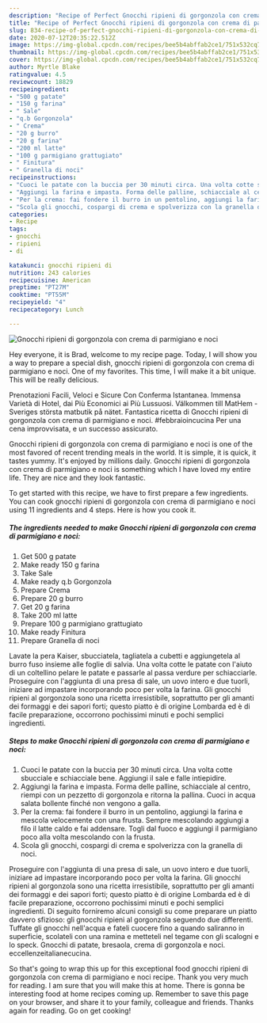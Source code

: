 ```yaml
---
description: "Recipe of Perfect Gnocchi ripieni di gorgonzola con crema di parmigiano e noci"
title: "Recipe of Perfect Gnocchi ripieni di gorgonzola con crema di parmigiano e noci"
slug: 834-recipe-of-perfect-gnocchi-ripieni-di-gorgonzola-con-crema-di-parmigiano-e-noci
date: 2020-07-12T20:35:22.512Z
image: https://img-global.cpcdn.com/recipes/bee5b4abffab2ce1/751x532cq70/gnocchi-ripieni-di-gorgonzola-con-crema-di-parmigiano-e-noci-recipe-main-photo.jpg
thumbnail: https://img-global.cpcdn.com/recipes/bee5b4abffab2ce1/751x532cq70/gnocchi-ripieni-di-gorgonzola-con-crema-di-parmigiano-e-noci-recipe-main-photo.jpg
cover: https://img-global.cpcdn.com/recipes/bee5b4abffab2ce1/751x532cq70/gnocchi-ripieni-di-gorgonzola-con-crema-di-parmigiano-e-noci-recipe-main-photo.jpg
author: Myrtle Blake
ratingvalue: 4.5
reviewcount: 18829
recipeingredient:
- "500 g patate"
- "150 g farina"
- " Sale"
- "q.b Gorgonzola"
- " Crema"
- "20 g burro"
- "20 g farina"
- "200 ml latte"
- "100 g parmigiano grattugiato"
- " Finitura"
- " Granella di noci"
recipeinstructions:
- "Cuoci le patate con la buccia per 30 minuti circa. Una volta cotte sbucciale e schiacciale bene. Aggiungi il sale e falle intiepidire."
- "Aggiungi la farina e impasta. Forma delle palline, schiacciale al centro, riempi con un pezzetto di gorgonzola e ritorna la pallina. Cuoci in acqua salata bollente finché non vengono a galla."
- "Per la crema: fai fondere il burro in un pentolino, aggiungi la farina e mescola velocemente con una frusta. Sempre mescolando aggiungi a filo il latte caldo e fai addensare. Togli dal fuoco e aggiungi il parmigiano poco alla volta mescolando con la frusta."
- "Scola gli gnocchi, cospargi di crema e spolverizza con la granella di noci."
categories:
- Recipe
tags:
- gnocchi
- ripieni
- di

katakunci: gnocchi ripieni di 
nutrition: 243 calories
recipecuisine: American
preptime: "PT27M"
cooktime: "PT55M"
recipeyield: "4"
recipecategory: Lunch

---
```



![Gnocchi ripieni di gorgonzola con crema di parmigiano e noci](https://img-global.cpcdn.com/recipes/bee5b4abffab2ce1/751x532cq70/gnocchi-ripieni-di-gorgonzola-con-crema-di-parmigiano-e-noci-recipe-main-photo.jpg)

Hey everyone, it is Brad, welcome to my recipe page. Today, I will show you a way to prepare a special dish, gnocchi ripieni di gorgonzola con crema di parmigiano e noci. One of my favorites. This time, I will make it a bit unique. This will be really delicious.

Prenotazioni Facili, Veloci e Sicure Con Conferma Istantanea. Immensa Varietà di Hotel, dai Più Economici ai Più Lussuosi. Välkommen till MatHem - Sveriges största matbutik på nätet. Fantastica ricetta di Gnocchi ripieni di gorgonzola con crema di parmigiano e noci. #febbraioincucina Per una cena improvvisata, e un successo assicurato.

Gnocchi ripieni di gorgonzola con crema di parmigiano e noci is one of the most favored of recent trending meals in the world. It is simple, it is quick, it tastes yummy. It's enjoyed by millions daily. Gnocchi ripieni di gorgonzola con crema di parmigiano e noci is something which I have loved my entire life. They are nice and they look fantastic.


To get started with this recipe, we have to first prepare a few ingredients. You can cook gnocchi ripieni di gorgonzola con crema di parmigiano e noci using 11 ingredients and 4 steps. Here is how you cook it.

<!--inarticleads1-->

##### The ingredients needed to make Gnocchi ripieni di gorgonzola con crema di parmigiano e noci:

1. Get 500 g patate
1. Make ready 150 g farina
1. Take  Sale
1. Make ready q.b Gorgonzola
1. Prepare  Crema
1. Prepare 20 g burro
1. Get 20 g farina
1. Take 200 ml latte
1. Prepare 100 g parmigiano grattugiato
1. Make ready  Finitura
1. Prepare  Granella di noci


Lavate la pera Kaiser, sbucciatela, tagliatela a cubetti e aggiungetela al burro fuso insieme alle foglie di salvia. Una volta cotte le patate con l&#39;aiuto di un coltellino pelare le patate e passarle al passa verdure per schiacciarle. Proseguire con l&#39;aggiunta di una presa di sale, un uovo intero e due tuorli, iniziare ad impastare incorporando poco per volta la farina. Gli gnocchi ripieni al gorgonzola sono una ricetta irresistibile, soprattutto per gli amanti dei formaggi e dei sapori forti; questo piatto è di origine Lombarda ed è di facile preparazione, occorrono pochissimi minuti e pochi semplici ingredienti. 

<!--inarticleads2-->

##### Steps to make Gnocchi ripieni di gorgonzola con crema di parmigiano e noci:

1. Cuoci le patate con la buccia per 30 minuti circa. Una volta cotte sbucciale e schiacciale bene. Aggiungi il sale e falle intiepidire.
1. Aggiungi la farina e impasta. Forma delle palline, schiacciale al centro, riempi con un pezzetto di gorgonzola e ritorna la pallina. Cuoci in acqua salata bollente finché non vengono a galla.
1. Per la crema: fai fondere il burro in un pentolino, aggiungi la farina e mescola velocemente con una frusta. Sempre mescolando aggiungi a filo il latte caldo e fai addensare. Togli dal fuoco e aggiungi il parmigiano poco alla volta mescolando con la frusta.
1. Scola gli gnocchi, cospargi di crema e spolverizza con la granella di noci.


Proseguire con l&#39;aggiunta di una presa di sale, un uovo intero e due tuorli, iniziare ad impastare incorporando poco per volta la farina. Gli gnocchi ripieni al gorgonzola sono una ricetta irresistibile, soprattutto per gli amanti dei formaggi e dei sapori forti; questo piatto è di origine Lombarda ed è di facile preparazione, occorrono pochissimi minuti e pochi semplici ingredienti. Di seguito forniremo alcuni consigli su come preparare un piatto davvero sfizioso: gli gnocchi ripieni al gorgonzola seguendo due differenti. Tuffate gli gnocchi nell&#39;acqua e fateli cuocere fino a quando saliranno in superficie, scolateli con una ramina e metteteli nel tegame con gli scalogni e lo speck. Gnocchi di patate, bresaola, crema di gorgonzola e noci. eccellenzeitalianecucina. 

So that's going to wrap this up for this exceptional food gnocchi ripieni di gorgonzola con crema di parmigiano e noci recipe. Thank you very much for reading. I am sure that you will make this at home. There is gonna be interesting food at home recipes coming up. Remember to save this page on your browser, and share it to your family, colleague and friends. Thanks again for reading. Go on get cooking!
